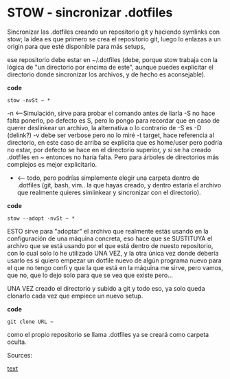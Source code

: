 # STOW - sincronizar .dotfiles

Sincronizar las .dotfiles creando un repositorio git y haciendo
symlinks con stow; la idea es que primero se crea el repositorio git,
luego lo enlazas a un origin para que esté disponible para más setups,

ese repositorio debe estar en ~/.dotfiles (debe, porque stow trabaja
con la lógica de "un directorio por encima de este", aunque puedes
explicitar el directorio donde sincronizar los archivos, y de hecho
es aconsejable).


**code**
```
stow -nvSt ~ *
```
-n <--Simulación, sirve para probar el comando antes de liarla
-S no hace falta ponerlo, po defecto es S, pero lo pongo para
recordar que en caso de querer deslinkear un archivo, la alternativa
o lo contrario de -S es -D (delink?)
-v debe ser verbose pero no lo miré
-t target, hace referencia al directorio, en este caso de arriba
se explicita que es home/user pero podría no estar, por defecto
se hace en el directorio superior, y si se ha creado .dotfiles
en ~ entonces no haría falta. Pero para árboles de directorios
más complejos es mejor explicitarlo.
* <-- todo, pero podrías simplemente elegir una carpeta dentro de .dotfiles
(git, bash, vim.. la que hayas creado, y dentro estaría el archivo
que realmente quieres simlinkear y sincronizar con el directorio).

**code**
```
stow --adopt -nvSt ~ *
```
ESTO sirve para "adoptar" el archivo que realmente estás usando en la 
configuración de una máquina concreta, eso hace que se SUSTITUYA el
archivo que se está usando por el que está dentro de nuesto repositorio,
con lo cual solo lo he utilizado UNA VEZ, y la otra única vez donde
debería usarlo es si quiero empezar un dotfile nuevo de algún programa
nuevo para el que no tengo confi y que la que está en la máquina me sirve,
pero vamos, que no, que lo dejo solo para que se vea que existe pero... 

UNA VEZ creado el directorio y subido a git y todo eso, ya solo queda
clonarlo cada vez que empiece un nuevo setup.

**code**
```
git clone URL ~
```
como el propio repositorio se llama .dotfiles ya se creará como carpeta oculta.

Sources:



[text](URL)


